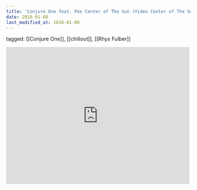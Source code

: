 ```yaml
---
title: 'Conjure One feat. Poe Center of The Sun (Video Center of The Sun) - YouTube'
date: 2018-01-08
last_modified_at: 2018-01-08
---
```

tagged: [[Conjure One]], [[chillout]], [[Rhys Fulber]]
<iframe allow="accelerometer; autoplay; clipboard-write; encrypted-media; gyroscope; picture-in-picture" allowfullscreen="" frameborder="0" height="375" id="youtube_iframe" src="https://www.youtube.com/embed/6g2dqplsnbE?feature=oembed&amp;enablejsapi=1&amp;origin=https://safe.txmblr.com&amp;wmode=opaque" width="500"></iframe>